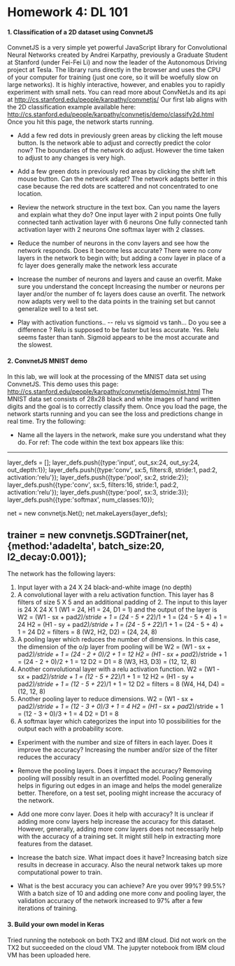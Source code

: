 # Homework 4: DL 101

#### 1. Classification of a 2D dataset using ConvnetJS
ConvnetJS is a very simple yet powerful JavaScript library for Convolutional Neural Networks created by Andrei Karpathy, previously a Graduate Student at Stanford (under Fei-Fei Li) 
and now the leader of the Autonomous Driving project at Tesla.  The library runs directly in the browser and uses the CPU of your computer for training (just one core, so it will be woefully slow on large networks).  It is highly interactive, however, and enables you to rapidly experiment with small nets. You can read more about ConvNetJs and its api at http://cs.stanford.edu/people/karpathy/convnetjs/
Our first lab aligns with the 2D classification example available here: http://cs.stanford.edu/people/karpathy/convnetjs/demo/classify2d.html
Once you hit this page, the network starts running.  
* Add a few red dots in previously green areas by clicking the left mouse button.  Is the network able to adjust and correctly predict the color now?
The boundaries of the network do adjust. However the time taken to adjust to any changes is very high.

* Add a few green dots in previously red areas by clicking the shift left mouse button.  Can the network adapt?
The network adapts better in this case because the red dots are scattered and not concentrated to one location. 

* Review the network structure in the text box.  Can you name the layers and explain what they do?
One input layer with 2 input points 
One fully connected tanh activation layer with 6 neurons
One fully connected tanh activation layer with 2 neurons
One softmax layer with 2 classes.

* Reduce the number of neurons in the conv layers and see how the network responds. Does it become less accurate?
There were no conv layers in the network to begin with; but adding a conv layer in place of a fc layer does generally make the network less accurate

* Increase the number of neurons and layers and cause an overfit.  Make sure you understand the concept
Increasing the number or neurons per layer and/or the number of fc layers does cause an overfit. The network now adapts very well to the data points in the training set but cannot
generalize well to a test set.

* Play with activation functions.. -- relu vs sigmoid vs tanh... Do you see a difference ? Relu is supposed to be faster but less accurate.
Yes. Relu seems faster than tanh. Sigmoid appears to be the most accurate and the slowest.

#### 2. ConvnetJS MNIST demo
In this lab, we will look at the processing of the MNIST data set using ConvnetJS.  This demo uses this page: http://cs.stanford.edu/people/karpathy/convnetjs/demo/mnist.html
The MNIST data set consists of 28x28 black and white images of hand written digits and the goal is to correctly classify them.  Once you load the page, the network starts running and you can see the loss and predictions change in real time.  Try the following:
* Name all the layers in the network, make sure you understand what they do.
For ref: The code within the text box appears like this:
---------------------
layer_defs = [];
layer_defs.push({type:'input', out_sx:24, out_sy:24, out_depth:1});
layer_defs.push({type:'conv', sx:5, filters:8, stride:1, pad:2, activation:'relu'});
layer_defs.push({type:'pool', sx:2, stride:2});
layer_defs.push({type:'conv', sx:5, filters:16, stride:1, pad:2, activation:'relu'});
layer_defs.push({type:'pool', sx:3, stride:3});
layer_defs.push({type:'softmax', num_classes:10});

net = new convnetjs.Net();
net.makeLayers(layer_defs);

trainer = new convnetjs.SGDTrainer(net, {method:'adadelta', batch_size:20, l2_decay:0.001});
---------------------
The network has the following layers:
1. Input layer with a 24 X 24 black-and-white image (no depth)
2. A convolutional layer with a relu activation function. This layer has 8 filters of size 5 X 5 and an additional padding of 2.
The input to this layer is 24 X 24 X 1 (W1 = 24, H1 = 24, D1 = 1) and the output of the layer is
W2 = (W1 - sx + pad*2)/stride + 1 = (24 - 5 + 2*2)/1 + 1 = (24 - 5 + 4) + 1 = 24
H2 = (H1 - sy + pad*2)/stride + 1 = (24 - 5 + 2*2)/1 + 1 = (24 - 5 + 4) + 1 = 24
D2 = filters = 8
(W2, H2, D2) = (24, 24, 8)
3. A pooling layer which reduces the number of dimensions. In this case, the dimension of the o/p layer from pooling will be
W2 = (W1 - sx + pad*2)/stride + 1 = (24 - 2 + 0)/2 + 1 = 12
H2 = (H1 - sx + pad*2)/stride + 1 = (24 - 2 + 0)/2 + 1 = 12
D2 = D1 = 8
(W3, H3, D3) = (12, 12, 8)
4. Another convolutional layer with a relu activation function.
W2 = (W1 - sx + pad*2)/stride + 1 = (12 - 5 + 2*2)/1 + 1 = 12
H2 = (H1 - sy + pad*2)/stride + 1 = (12 - 5 + 2*2)/1 + 1 = 12
D2 = filters = 8
(W4, H4, D4) = (12, 12, 8)
5. Another pooling layer to reduce dimensions.
W2 = (W1 - sx + pad*2)/stride + 1 = (12 - 3 + 0)/3 + 1 = 4
H2 = (H1 - sx + pad*2)/stride + 1 = (12 - 3 + 0)/3 + 1 = 4
D2 = D1 = 8
6. A softmax layer which categorizes the input into 10 possibilities for the output each with a probability score.


* Experiment with the number  and size of filters in each layer.  Does it improve the accuracy?
Increasing the number and/or size of the filter reduces the accuracy

* Remove the pooling layers.  Does it impact the accuracy?
Removing pooling will possibly result in an overfitted model. Pooling generally helps in figuring out edges in an image and helps the model generalize better.
Therefore, on a test set, pooling might increase the accuracy of the network.

* Add one more conv layer.  Does it help with accuracy?
It is unclear if adding more conv layers help increase the accuracy for this dataset. However, generally, adding more conv layers does not necessarily help with the accuracy of a training set.
It might still help in extracting more features from the dataset.

* Increase the batch size.  What impact does it have?
Increasing batch size results in decrease in accuracy. Also the neural network takes up more computational power to train.

* What is the best accuracy you can achieve? Are you over 99%? 99.5%?
With a batch size of 10 and adding one more conv and pooling layer, the validation accuracy of the network increased to 97% after a few iterations of training.

#### 3. Build your own model in Keras
Tried running the notebook on both TX2 and IBM cloud. Did not work on the TX2 but succeeded on the cloud VM.
The jupyter notebook from IBM cloud VM has been uploaded here.
